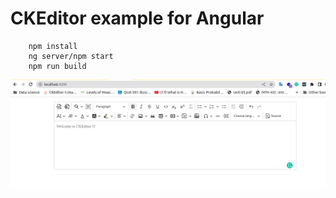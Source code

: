 # CKEditor example for Angular
```
    npm install
    ng server/npm start
    npm run build
```


![alt text](https://github.com/w3farid/CKEditor-full-features-in-Angular/blob/master/src/assets/demo.png?raw=true)
